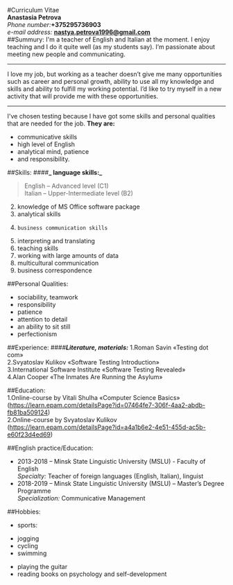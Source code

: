 #Curriculum Vitae  
**Anastasia Petrova**    
_Phone number:_**+375295736903**    
_e-mail address:_ **nastya.petrova1996@gmail.com**    
##Summury:
I'm a teacher of English and Italian at the moment. I enjoy teaching and I do it quite well (as my students say). I’m passionate about meeting new people and communicating.
***
I love my job, but working as a teacher doesn’t give me many opportunities such as career and personal growth, ability to use all my knowledge and skills and ability to fulfill my working potential. I’d like to try myself in a new activity that will provide me with these opportunities.
***   
I've chosen testing because I have got some skills and personal qualities that are needed for the job. **They are:**  
* communicative skills   
* high level of English  
* analytical mind, patience  
* and responsibility.  

##Skills:
####**_ language skills:_**
> English – Advanced level (C1)  
> Italian – Upper-Intermediate level (B2)  

2.	knowledge of MS Office software package 
3.	analytical skills
4.     business communication skills
5.	interpreting and translating 
6.	teaching skills
7.	working with large amounts of data
8.	multicultural communication
9.	business correspondence 

##Personal Qualities:
*	sociability, teamwork
*	responsibility 
*	patience
*	attention to detail
*	an ability to sit still 
*	perfectionism 

##Experience:
####**_Literature, materials:_**
1.Roman Savin «Testing dot com»  
2.Svyatoslav Kulikov «Software Testing Introduction»   
3.International Software Institute «Software Testing Revealed»  
4.Alan Cooper «The Inmates Are Running the Asylum»  

##Education:    
1.Online-course by Vitali Shulha «Computer Science Basics»  (https://learn.epam.com/detailsPage?id=07464fe7-306f-4aa2-abdb-fb81ba509124)  
2.Online-course by Svyatoslav Kulikov  (https://learn.epam.com/detailsPage?id=a4a1b6e2-4e51-455d-ac5b-e60f23d4ed69)  

##English practice/Education:  
- 2013-2018 – Minsk State Linguistic University (MSLU) - Faculty of English  
_Specialty:_ Teacher of foreign languages (English, Italian), linguist   
- 2018-2019 – Minsk State Linguistic University (MSLU) – Master’s Degree Programme   
_Specialization:_ Communicative Management  
 
##Hobbies:  
* sports:  
 + jogging  
 + cycling  
 + swimming
* playing the guitar 
* reading books on psychology and self-development 
